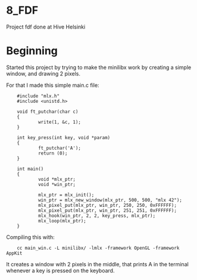 # 8_FDF
Project fdf done at Hive Helsinki

# Beginning
Started this project by trying to make the minilibx work by creating a simple window, and drawing 2 pixels.

For that I made this simple main.c file:

        #include "mlx.h"
        #include <unistd.h>

        void ft_putchar(char c)
        {
                write(1, &c, 1);
        }

        int key_press(int key, void *param)
        {
                ft_putchar('A');
                return (0);
        }

        int main()
        {
                void *mlx_ptr;
                void *win_ptr;

                mlx_ptr = mlx_init();
                win_ptr = mlx_new_window(mlx_ptr, 500, 500, "mlx 42");
                mlx_pixel_put(mlx_ptr, win_ptr, 250, 250, 0xFFFFFF);
                mlx_pixel_put(mlx_ptr, win_ptr, 251, 251, 0xFFFFFF);
                mlx_hook(win_ptr, 2, 2, key_press, mlx_ptr);
                mlx_loop(mlx_ptr);
        }

Compiling this with:

        cc main_win.c -L minilibx/ -lmlx -framework OpenGL -framework AppKit

It creates a window with 2 pixels in the middle, that prints A in the terminal whenever a key is pressed on the keyboard.

